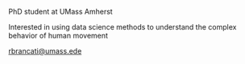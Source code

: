 PhD student at UMass Amherst

Interested in using data science methods to understand the complex behavior of human movement

rbrancati@umass.ede


<!---
rossbrancati/rossbrancati is a special repository because its `README.md` (this file) appears on your GitHub profile.
You can click the Preview link to take a look at your changes.
--->
